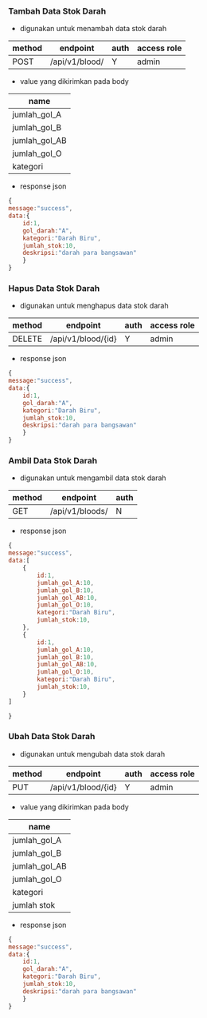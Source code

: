 ### Tambah Data Stok Darah

-   digunakan untuk menambah data stok darah

| method | endpoint       | auth | access role |
| ------ | -------------- | ---- | ----------- |
| POST   | /api/v1/blood/ | Y    | admin       |

-   value yang dikirimkan pada body

| name           |
| -------------- |
| jumlah_gol_A   |
| jumlah_gol_B  |
| jumlah_gol_AB   |
| jumlah_gol_O  |
| kategori       |



-   response json

```js
{
message:"success",
data:{
    id:1,
    gol_darah:"A",
    kategori:"Darah Biru",
    jumlah_stok:10,
    deskripsi:"darah para bangsawan"
    }
}
```

### Hapus Data Stok Darah

-   digunakan untuk menghapus data stok darah

| method | endpoint           | auth | access role |
| ------ | ------------------ | ---- | ----------- |
| DELETE | /api/v1/blood/{id} | Y    | admin       |

-   response json

```js
{
message:"success",
data:{
    id:1,
    gol_darah:"A",
    kategori:"Darah Biru",
    jumlah_stok:10,
    deskripsi:"darah para bangsawan"
    }
}
```

### Ambil Data Stok Darah

-   digunakan untuk mengambil data stok darah

| method | endpoint        | auth |
| ------ | --------------- | ---- |
| GET    | /api/v1/bloods/ | N    |

-   response json

```js
{
message:"success",
data:[
    {
        id:1,
        jumlah_gol_A:10,
        jumlah_gol_B:10,
        jumlah_gol_AB:10,
        jumlah_gol_O:10,
        kategori:"Darah Biru",
        jumlah_stok:10,
    },
    {
        id:1,
        jumlah_gol_A:10,
        jumlah_gol_B:10,
        jumlah_gol_AB:10,
        jumlah_gol_O:10,
        kategori:"Darah Biru",
        jumlah_stok:10,
    }
]

}
```

### Ubah Data Stok Darah

-   digunakan untuk mengubah data stok darah

| method | endpoint           | auth | access role |
| ------ | ------------------ | ---- | ----------- |
| PUT    | /api/v1/blood/{id} | Y    | admin       |

-   value yang dikirimkan pada body

| name           |
| -------------- |
| jumlah_gol_A   |
| jumlah_gol_B  |
| jumlah_gol_AB   |
| jumlah_gol_O  |
| kategori       |
| jumlah stok    |

-   response json

```js
{
message:"success",
data:{
    id:1,
    gol_darah:"A",
    kategori:"Darah Biru",
    jumlah_stok:10,
    deskripsi:"darah para bangsawan"
    }
}
```
